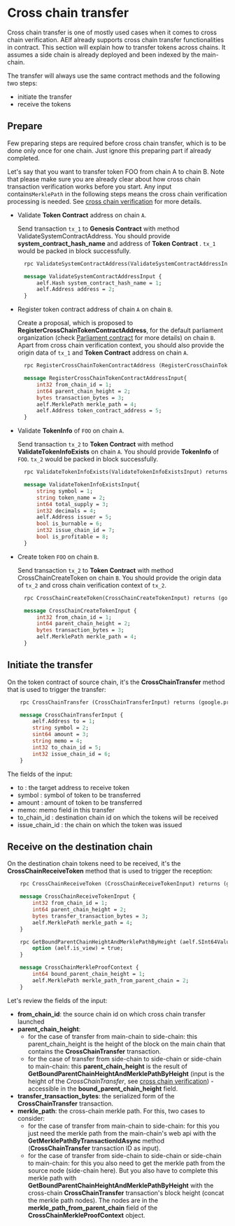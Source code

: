 # Cross chain transfer

Cross chain transfer is one of mostly used cases when it comes to cross chain verification. AElf already supports cross chain transfer functionalities in contract. This section will explain how to transfer tokens across chains. It assumes a side chain is already deployed and been indexed by the main-chain.

The transfer will always use the same contract methods and the following two steps:
- initiate the transfer
- receive the tokens

## Prepare
Few preparing steps are required before cross chain transfer, which is to be done only once for one chain. Just ignore this preparing part if already completed.

Let's say that you want to transfer token FOO from chain A to chain B. Note that please make sure you are already clear about how cross chain transaction verification works before you start. Any input contains`MerklePath` in the following steps means the cross chain verification processing is needed. See [cross chain verification](./crosschain-verification.md)  for more details.

- Validate **Token Contract** address on chain `A`. 

    Send transaction `tx_1` to **Genesis Contract** with method ValidateSystemContractAddress. You should provide **system_contract_hash_name** 
    and address of **Token Contract** . `tx_1` would be packed in block successfully.
    
  ```protobuf
    rpc ValidateSystemContractAddress(ValidateSystemContractAddressInput) returns (google.protobuf.Empty){}
  
    message ValidateSystemContractAddressInput {
        aelf.Hash system_contract_hash_name = 1;
        aelf.Address address = 2;
    }
    ```

- Register token contract address of chain `A` on chain `B`. 
    
   Create a proposal, which is proposed to **RegisterCrossChainTokenContractAddress**, for the default parliament organization (check [Parliament contract](../../reference/smart-contract-api/parliament.md) for more details) on chain `B`. Apart from cross chain verification context, you should also provide the origin data of `tx_1` and **Token Contract** address on chain `A`.
    
  ```protobuf
    rpc RegisterCrossChainTokenContractAddress (RegisterCrossChainTokenContractAddressInput) returns (google.protobuf.Empty) {}
  
    message RegisterCrossChainTokenContractAddressInput{
        int32 from_chain_id = 1;
        int64 parent_chain_height = 2;
        bytes transaction_bytes = 3;
        aelf.MerklePath merkle_path = 4;
        aelf.Address token_contract_address = 5;
    }
    ```

- Validate **TokenInfo** of `FOO` on chain `A`. 

    Send transaction `tx_2` to **Token Contract** with method **ValidateTokenInfoExists** on chain `A`. You should provide **TokenInfo** of `FOO`. `tx_2` would be packed in block successfully.
    
  ```protobuf
    rpc ValidateTokenInfoExists(ValidateTokenInfoExistsInput) returns (google.protobuf.Empty){}
  
    message ValidateTokenInfoExistsInput{
        string symbol = 1;
        string token_name = 2;
        int64 total_supply = 3;
        int32 decimals = 4;
        aelf.Address issuer = 5;
        bool is_burnable = 6;
        int32 issue_chain_id = 7;
        bool is_profitable = 8;
    }
    ```
- Create token `FOO` on chain `B`. 
    
    Send transaction `tx_2` to **Token Contract** with method CrossChainCreateToken on chain `B`. You should provide the origin data of `tx_2` and cross chain verification context of `tx_2`.
    
  ```protobuf
    rpc CrossChainCreateToken(CrossChainCreateTokenInput) returns (google.protobuf.Empty) {}
  
    message CrossChainCreateTokenInput {
        int32 from_chain_id = 1;
        int64 parent_chain_height = 2;
        bytes transaction_bytes = 3;
        aelf.MerklePath merkle_path = 4;
    }
    ```

## Initiate the transfer

On the token contract of source chain, it's the **CrossChainTransfer** method that is used to trigger the transfer:

```protobuf
    rpc CrossChainTransfer (CrossChainTransferInput) returns (google.protobuf.Empty) { }

    message CrossChainTransferInput {
        aelf.Address to = 1; 
        string symbol = 2;
        sint64 amount = 3;
        string memo = 4;
        int32 to_chain_id = 5; 
        int32 issue_chain_id = 6;
    }
```

The fields of the input:
- to : the target address to receive token 
- symbol : symbol of token to be transferred
- amount :  amount of token to be transferred
- memo: memo field in this transfer
- to_chain_id : destination chain id  on which the tokens will be received
- issue_chain_id : the chain on which the token was issued


## Receive on the destination chain

On the destination chain tokens need to be received, it's the **CrossChainReceiveToken** method that is used to trigger the reception:

```protobuf
    rpc CrossChainReceiveToken (CrossChainReceiveTokenInput) returns (google.protobuf.Empty) { }

    message CrossChainReceiveTokenInput {
        int32 from_chain_id = 1;
        int64 parent_chain_height = 2;
        bytes transfer_transaction_bytes = 3;
        aelf.MerklePath merkle_path = 4;
    }

    rpc GetBoundParentChainHeightAndMerklePathByHeight (aelf.SInt64Value) returns (CrossChainMerkleProofContext) {
        option (aelf.is_view) = true;
    }

    message CrossChainMerkleProofContext {
        int64 bound_parent_chain_height = 1;
        aelf.MerklePath merkle_path_from_parent_chain = 2;
    }
```

Let's review the fields of the input:
- **from_chain_id**: the source chain id on which cross chain transfer launched
- **parent_chain_height**: 
  - for the case of transfer from main-chain to side-chain: this parent_chain_height is the height of the block on the main chain that contains the **CrossChainTransfer** transaction.
  - for the case of transfer from side-chain to side-chain or side-chain to main-chain: this **parent_chain_height** is the result of **GetBoundParentChainHeightAndMerklePathByHeight** (input is the height of the *CrossChainTransfer*, see [cross chain verification](./crosschain-verification.md)) - accessible in the **bound_parent_chain_height** field.
- **transfer_transaction_bytes**: the serialized form of the **CrossChainTransfer** transaction.
- **merkle_path**: the cross-chain merkle path. For this, two cases to consider:
  - for the case of transfer from main-chain to side-chain: for this you just need the merkle path from the main-chain's web api with the **GetMerklePathByTransactionIdAsync** method (**CrossChainTransfer** transaction ID as input).
  - for the case of transfer from side-chain to side-chain or side-chain to main-chain: for this you also need to get the merkle path from the source node (side-chain here). But you also have to complete this merkle path with **GetBoundParentChainHeightAndMerklePathByHeight** with the cross-chain **CrossChainTransfer** transaction's block height (concat the merkle path nodes). The nodes are in the **merkle_path_from_parent_chain** field of the **CrossChainMerkleProofContext** object.